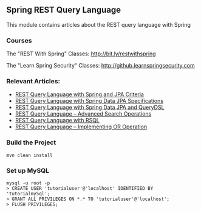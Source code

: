 ## Spring REST Query Language

This module contains articles about the REST query language with Spring

### Courses

The "REST With Spring" Classes: http://bit.ly/restwithspring

The "Learn Spring Security" Classes: http://github.learnspringsecurity.com

### Relevant Articles: 

- [REST Query Language with Spring and JPA Criteria](https://www.surya.com/rest-search-language-spring-jpa-criteria)
- [REST Query Language with Spring Data JPA Specifications](https://www.surya.com/rest-api-search-language-spring-data-specifications)
- [REST Query Language with Spring Data JPA and QueryDSL](https://www.surya.com/rest-api-search-language-spring-data-querydsl)
- [REST Query Language – Advanced Search Operations](https://www.surya.com/rest-api-query-search-language-more-operations)
- [REST Query Language with RSQL](https://www.surya.com/rest-api-search-language-rsql-fiql)
- [REST Query Language – Implementing OR Operation](https://www.surya.com/rest-api-query-search-or-operation)

### Build the Project
```
mvn clean install
```

### Set up MySQL
```
mysql -u root -p 
> CREATE USER 'tutorialuser'@'localhost' IDENTIFIED BY 'tutorialmy5ql';
> GRANT ALL PRIVILEGES ON *.* TO 'tutorialuser'@'localhost';
> FLUSH PRIVILEGES;
```

